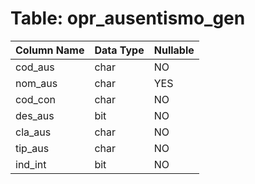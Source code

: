# Table: opr_ausentismo_gen

| Column Name | Data Type | Nullable |
|-------------|-----------|----------|
| cod_aus | char | NO |
| nom_aus | char | YES |
| cod_con | char | NO |
| des_aus | bit | NO |
| cla_aus | char | NO |
| tip_aus | char | NO |
| ind_int | bit | NO |
